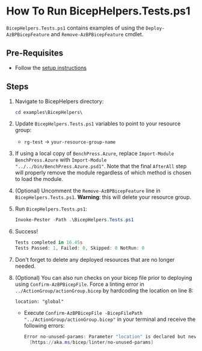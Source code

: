 # How To Run BicepHelpers.Tests.ps1

`BicepHelpers.Tests.ps1` contains examples of using the `Deploy-AzBPBicepFeature` and `Remove-AzBPBicepFeature` cmdlet.

## Pre-Requisites

- Follow the [setup instructions](../README.md)

## Steps

1. Navigate to BicepHelpers directory:

   ```Powershell
   cd examples\BicepHelpers\
   ```

1. Update `BicepHelpers.Tests.ps1` variables to point to your resource group:

   - `rg-test` -> `your-resource-group-name`

1. If using a local copy of `BenchPress.Azure`, replace `Import-Module BenchPress.Azure` with
`Import-Module "../../bin/BenchPress.Azure.psd1"`. Note that the final `AfterAll` step will properly remove the module
regardless of which method is chosen to load the module.

1. (Optional) Uncomment the `Remove-AzBPBicepFeature` line in `BicepHelpers.Tests.ps1`. **Warning**: this will delete
your resource group.

1. Run `BicepHelpers.Tests.ps1`:

   ```Powershell
   Invoke-Pester -Path .\BicepHelpers.Tests.ps1
   ```

1. Success!

   ```Powershell
   Tests completed in 16.45s
   Tests Passed: 1, Failed: 0, Skipped: 0 NotRun: 0
   ```

1. Don't forget to delete any deployed resources that are no longer needed.

1. (Optional) You can also run checks on your bicep file prior to deploying using `Confirm-AzBPBicepFile`. Force a
linting error in `../ActionGroup/actionGroup.bicep` by hardcoding the location on line 8:

   ```bicep
   location: "global"
   ```

   - Execute `Confirm-AzBPBicepFile -BicepFilePath "../ActionGroup/actionGroup.bicep"` in your terminal and receive
     the following errors:

     ```Powershell
     Error no-unused-params: Parameter "location" is declared but never used.
       [https://aka.ms/bicep/linter/no-unused-params]
     ```
